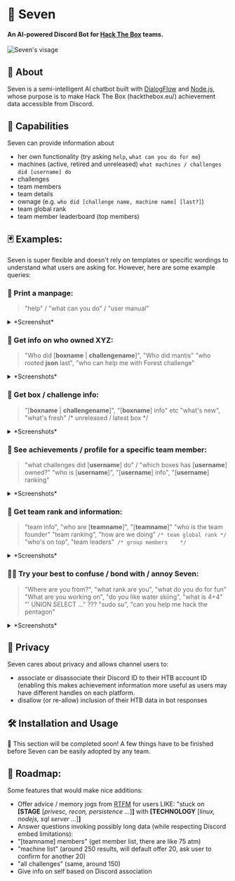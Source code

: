 
# 💬 Seven
#### An AI-powered Discord Bot for [Hack The Box](https://www.hackthebox.eu) teams. 
![Seven's visage](https://raw.githubusercontent.com/Propolisa/Seven/master/branding/seven_thumb_128.png)

## 🍉 About 
Seven is a semi-intelligent AI chatbot built with [DialogFlow](dialogflow.cloud.google.com/) and [Node.js](https://nodejs.org/), whose purpose is to make Hack The Box (hackthebox.eu/) achievement data accessible from Discord. 

## 🦾 Capabilities
Seven can provide information about
  - her own functionality (try asking `help`, `what can you do for me`)
  - machines (active, retired and unreleased)
  `what machines / challenges did [username] do`
  - challenges
  - team members
  - team details
  - ownage (e.g. `who did [challenge name, machine name] [last?]`)
  - team global rank
  - team member leaderboard (top members)
## 🃏 Examples:
Seven is super flexible and doesn't rely on templates or specific wordings to understand what users are asking for. However, here are some example queries:
### 🔰 Print a manpage:
 >  "help" / "what can you do" / "user manual"
 <details>
  <summary>*Screenshot*</summary>
  
  <img src="/docs/img/get_help.png?raw=true" width="642">
</details>

### 🔮 Get info on who owned XYZ:
> "Who did [**boxname** | **challengename**]", "Who did mantis"
> "who rooted **json** last", "who can help me with Forest challenge"
 <details>
  <summary>*Screenshots*</summary>
  
  <img src="/docs/img/get_box_owners_2.png?raw=true" width="642">
  <img src="/docs/img/get_last_box_owner.png?raw=true" width="642">
  <img src="/docs/img/get_challenge_owners.png?raw=true" width="642">
</details>

### 🐉 Get box / challenge info:
> "[**boxname** | **challengename**]", "[**boxname**] info" etc
> "what's new", "what's fresh" /* unreleased / latest box */
 <details>
  <summary>*Screenshots*</summary>
  
  <img src="/docs/img/get_box_info.png?raw=true" width="642">
  <img src="/docs/img/get_newest_box.png?raw=true" width="642">
  <img src="/docs/img/get_oldest_box.png?raw=true" width="642">
  <img src="/docs/img/get_challenge_info.png?raw=true" width="642">
</details>

### 🧙 See achievements / profile for a specific team member:
> "what challenges did [**username**] do" / "which boxes has [**username**] owned?"
> "who is [**username**]", "[**username**] info", "[**username**] ranking"
 <details>
  <summary>*Screenshots*</summary>
  
  <img src="/docs/img/get_challenge_ownage_by_member.png?raw=true" width="642">
  <img src="/docs/img/get_box_ownage_by_member.png?raw=true" width="642">
  <img src="/docs/img/get_member_info.png?raw=true" width="642">
</details>

### 🏅 Get team rank and information:
> "team info", "who are [**teamname**]", "[**teamname**]"
> "who is the team founder"
> "team ranking", "how are we doing" `/* team global rank */`
> "who's on top", "team leaders"` /* group members    */`
 <details>
  <summary>*Screenshots*</summary>
  
  <img src="/docs/img/get_team_info.png?raw=true" width="642">
  <img src="/docs/img/get_team_founder_info.png?raw=true" width="642">
  <img src="/docs/img/get_team_leaderboard.png?raw=true" width="642">
</details>

### 💚🐒 Try your best to confuse / bond with / annoy Seven:
> "Where are you from?", "what rank are you", "what do you do for fun"
> "What are you working on", "do you like water skiing", "what is 4+4"
> "' UNION SELECT ..." ??? "sudo su", "can you help me hack the pentagon"
 <details>
  <summary>*Screenshots*</summary>
  
  <img src="/docs/img/small_talk_0.png?raw=true" width="642">
  <img src="/docs/img/small_talk_1.png?raw=true" width="642">
  <img src="/docs/img/small_talk_2.png?raw=true" width="642">
  <img src="/docs/img/small_talk_3.png?raw=true" width="642">
</details>

## 👥 Privacy
Seven cares about privacy and allows channel users to:
- associate or disassociate their Discord ID to their HTB account ID (enabling this makes achievement information more useful as users may have different handles on each platform.
- disallow (or re-allow) inclusion of their HTB data in bot responses
## 🛠️ Installation and Usage
🚧 This section will be completed soon! A few things have to be finished before Seven can be easily adopted by any team. 
## 📜 Roadmap: 
Some features that would make nice additions:
  - Offer advice / memory jogs from [RTFM](https://doc.lagout.org/rtfm-red-team-field-manual.pdf) for users LIKE: "stuck on **[STAGE** [*privesc, recon, persistence ...*]**]** with **[TECHNOLOGY** [*linux, nodejs, sql server ...*]**]**
 - Answer questions invoking possibly long data (while respecting Discord embed limitations):
 - "[teamname] members" (get member list, there are like 75 atm)
 - "machine list" (around 250 results, will default offer 20, ask user to confirm for another 20)
 - "all challenges" (same, around 150)
 - Give info on self based on Discord association
